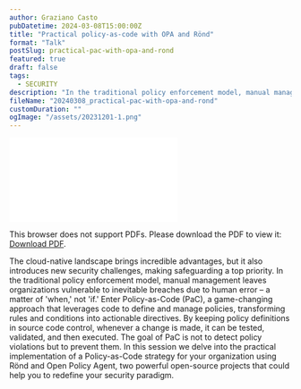 ```yaml
---
author: Graziano Casto
pubDatetime: 2024-03-08T15:00:00Z
title: "Practical policy-as-code with OPA and Rönd"
format: "Talk"
postSlug: practical-pac-with-opa-and-rond
featured: true
draft: false
tags:
  - SECURITY
description: "In the traditional policy enforcement model, manual management leaves organizations vulnerable to inevitable breaches due to human error – a matter of 'when', not 'if'. Enter Policy-as-Code (PaC), a game-changing approach that leverages code to define and manage policies, transforming rules and conditions into actionable directives. In this session we delve into the practical implementation of a Policy-as-Code strategy for your organization using Rönd and Open Policy Agent."
fileName: "20240308_practical-pac-with-opa-and-rond"
customDuration: ""
ogImage: "/assets/20231201-1.png"
---
```


<object data="/assets/practical-pac-with-rond-and-opa.pdf" type="application/pdf" width="100%" height="470px">
    <embed src="/assets/practical-pac-with-rond-and-opa.pdf">
        <p>This browser does not support PDFs. Please download the PDF to view it: <a href="/assets/practical-pac-with-rond-and-opa.pdf">Download PDF</a>.</p>
    </embed>
</object>

The cloud-native landscape brings incredible advantages, but it also introduces new security challenges, making safeguarding a top priority. In the traditional policy enforcement model, manual management leaves organizations vulnerable to inevitable breaches due to human error – a matter of 'when,' not 'if.' Enter Policy-as-Code (PaC), a game-changing approach that leverages code to define and manage policies, transforming rules and conditions into actionable directives. By keeping policy definitions in source code control, whenever a change is made, it can be tested, validated, and then executed. The goal of PaC is not to detect policy violations but to prevent them. In this session we delve into the practical implementation of a Policy-as-Code strategy for your organization using Rönd and Open Policy Agent, two powerful open-source projects that could help you to redefine your security paradigm.
